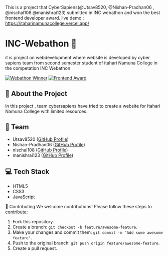 ﻿This is a project that CyberSapiens(@Utsav8520, @Nishan-Pradhan06 , @nischal108 @manishrai123) submitted in INC webathon and won the best frontend developer award.
live demo : https://itaharinamunacollege.vercel.app/

# INC-Webathon 🚀

it is project on webdevelopment where website is developed by cyber sapiens team from second semester student of itahari Namuna College in the competation INC Webathon

[![Webathon Winner](https://img.shields.io/badge/INC%20Webathon-Winner-brightgreen)](https://www.example.com)
[![Frontend Award](https://img.shields.io/badge/Frontend%20Award-Best%20Developer-blue)](https://www.example.com)


## 🌟 About the Project
In this project , team cybersapiens have tried to create a website for Itahari Namuna College with limited resources.

## 👥 Team

- Utsav8520 ([GitHub Profile](https://github.com/Utsav8520))
- Nishan-Pradhan06 ([GitHub Profile](https://github.com/Nishan-Pradhan06))
- nischal108 ([GitHub Profile](https://github.com/nischal108))
- manishrai123 ([GitHub Profile](https://github.com/manishrai45))

## 💻 Tech Stack

- HTML5
- CSS3
- JavaScript


🤝 Contributing
We welcome contributions! Please follow these steps to contribute:

1. Fork this repository.
2. Create a branch: `git checkout -b feature/awesome-feature`.
3. Make your changes and commit them: `git commit -m 'Add some awesome feature'`.
4. Push to the original branch: `git push origin feature/awesome-feature`.
5. Create a pull request.

